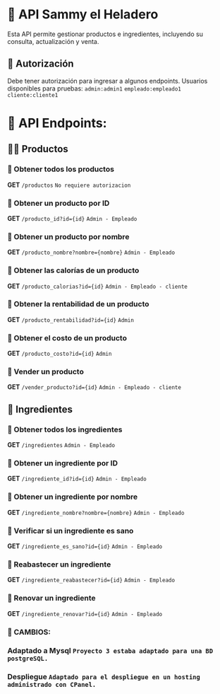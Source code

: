 # 🐧 API Sammy el Heladero

Esta API permite gestionar productos e ingredientes, incluyendo su consulta, actualización y venta.

## 🔐 Autorización

Debe tener autorización para ingresar a algunos endpoints.
    Usuarios disponibles para pruebas: 
    `admin:admin1`
    `empleado:empleado1`
    `cliente:cliente1`

# 📌 API Endpoints:
## 🍨🥤 Productos

### 🔹 Obtener todos los productos
**GET** `/productos` `No requiere autorizacion`

### 🔹 Obtener un producto por ID
**GET** `/producto_id?id={id}` `Admin - Empleado`

### 🔹 Obtener un producto por nombre
**GET** `/producto_nombre?nombre={nombre}` `Admin - Empleado`

### 🔹 Obtener las calorías de un producto
**GET** `/producto_calorias?id={id}` `Admin - Empleado - cliente`

### 🔹 Obtener la rentabilidad de un producto
**GET** `/producto_rentabilidad?id={id}` `Admin`

### 🔹 Obtener el costo de un producto
**GET** `/producto_costo?id={id}` `Admin`

### 🔹 Vender un producto
**GET** `/vender_producto?id={id}` `Admin - Empleado - cliente`

## 🍓 Ingredientes

### 🔹 Obtener todos los ingredientes
**GET** `/ingredientes` `Admin - Empleado`

### 🔹 Obtener un ingrediente por ID
**GET** `/ingrediente_id?id={id}` `Admin - Empleado`

### 🔹 Obtener un ingrediente por nombre
**GET** `/ingrediente_nombre?nombre={nombre}` `Admin - Empleado`

### 🔹 Verificar si un ingrediente es sano
**GET** `/ingrediente_es_sano?id={id}` `Admin - Empleado`

### 🔹 Reabastecer un ingrediente
**GET** `/ingrediente_reabastecer?id={id}` `Admin - Empleado`

### 🔹 Renovar un ingrediente
**GET** `/ingrediente_renovar?id={id}` `Admin - Empleado`

### 🔀 CAMBIOS:
### **Adaptado a Mysql** `Proyecto 3 estaba adaptado para una BD postgreSQL.`
### **Despliegue** `Adaptado para el despliegue en un hosting administrado con CPanel.`
